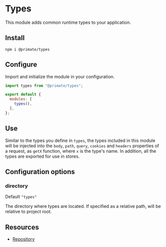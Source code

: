 # Types

This module adds common runtime types to your application.

## Install

`npm i @primate/types`

## Configure

Import and initialize the module in your configuration.

```js caption=primate.config.js
import types from "@primate/types";

export default {
  modules: [
    types(),
  ],
};
```

## Use

Similar to the types you define in `types`, the types included in this module
will be injected into the `body`, `path`, `query`, `cookies` and `headers`
properties of a request, as `getX` function, where `x` is the type's name. In
addition, all the types are exported for use in stores.

## Configuration options

### directory

Default `"types"`

The directory where types are located. If specified as a relative path, will
be relative to project root.

## Resources

* [Repository][repo]

[repo]: https://github.com/primatejs/primate/tree/master/packages/types
